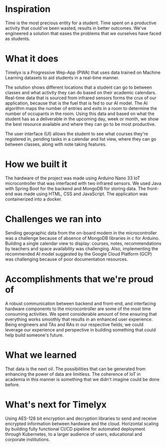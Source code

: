 # Inspiration
Time is the most precious entity for a student. Time spent on a productive activity that could've been wasted, results in better outcomes. We've engineered a solution that eases the problems that we ourselves have faced as students.

# What it does
Timelyx is a Progressive Wep-App (PWA) that uses data trained on Machine Learning datasets to aid students in a real-time manner.
  
The solution shows different locations that a student can go to between classes and what activity they can do based on their academic calendars. Real-time data that is sourced from infrared sensors forms the crux of our application, because that is the fuel that is fed to our AI model. The AI algorithm maps the number of entries and exits in a room to determine the number of occupants in the room. Using this data and based on what the student has as a deliverable in the upcoming day, week or month, we show the best resource available and where they can go to be most productive. 

The user interface (UI) allows the student to see what courses they're registered in, pending tasks in a calendar and list view, where they can go between classes, along with note taking features.

# How we built it
The hardware of the project was made using Arduino Nano 33 IoT microcontroller that was interfaced with two infrared sensors. We used Java with Spring Boot for the backend and MongoDB for storing data. The front-end was made using HTML, CSS and JavaScript. The application was containerized into a docker.

# Challenges we ran into
Sending geographic data from the on-board modem in the microcontroller was a challenge because of absence of MongoDB libraries in c for Arduino. Building a single calendar view to display: courses, notes, recommendations by teachers and space availability was challenging. Also, implementing the recommended AI model suggested by the Google Cloud Platform (GCP) was challenging because of poor documentation resources.

# Accomplishments that we're proud of
A robust communication between backend and front-end, and interfacing hardware components to the microcontroller are some of the most time consuming activities. We spent considerable amount of time ensuring that everything works smoothly that results in an enhanced user experience. Being engineers and TAs and RAs in our respective fields; we could leverage our experience and perspective in building something that could help build someone's future.

# What we learned
That data is the next oil. The possibilities that can be generated from enhancing the power of data are limitless. The coherence of IoT in academia in this manner is something that we didn't imagine could be done before.

# What's next for Timelyx
Using AES-128 bit encryption and decryption libraries to send and receive encrypted information between hardware and the cloud. Horizontal scaling by building fully functional CI/CD pipeline for automated deployment through Kubernetes, to a larger audience of users, educational and corporate institutions. 
